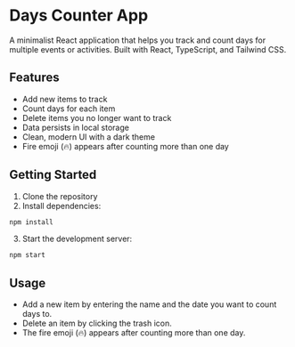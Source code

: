 # Days Counter App

A minimalist React application that helps you track and count days for multiple events or activities. Built with React, TypeScript, and Tailwind CSS.

## Features

- Add new items to track
- Count days for each item
- Delete items you no longer want to track
- Data persists in local storage
- Clean, modern UI with a dark theme
- Fire emoji (🔥) appears after counting more than one day

## Getting Started

1. Clone the repository
2. Install dependencies:

```bash
npm install
```

3. Start the development server:

```bash
npm start
```

## Usage

- Add a new item by entering the name and the date you want to count days to.
- Delete an item by clicking the trash icon.
- The fire emoji (🔥) appears after counting more than one day.
